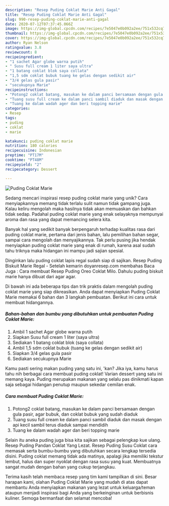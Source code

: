 ```yaml
---
description: "Resep Puding Coklat Marie Anti Gagal"
title: "Resep Puding Coklat Marie Anti Gagal"
slug: 990-resep-puding-coklat-marie-anti-gagal
date: 2020-07-12T07:37:45.066Z
image: https://img-global.cpcdn.com/recipes/7e5047e0b092a2ee/751x532cq70/puding-coklat-marie-foto-resep-utama.jpg
thumbnail: https://img-global.cpcdn.com/recipes/7e5047e0b092a2ee/751x532cq70/puding-coklat-marie-foto-resep-utama.jpg
cover: https://img-global.cpcdn.com/recipes/7e5047e0b092a2ee/751x532cq70/puding-coklat-marie-foto-resep-utama.jpg
author: Ryan Nelson
ratingvalue: 3.8
reviewcount: 8
recipeingredient:
- "1 sachet Agar globe warna putih"
- " Susu full cream 1 liter saya ultra"
- "1 batang coklat blok saya collata"
- "1,5 sdm coklat bubuk tuang ke gelas dengan sedikit air"
- "3/4 gelas gula pasir"
- "secukupnya Marie"
recipeinstructions:
- "Potong2 coklat batang, masukan ke dalam panci bersamaan dengan gula pasir, agar bubuk, dan coklat bubuk yang sudah diaduk"
- "Tuang susu full cream ke dalam panci sambil diaduk dan masak dengan api kecil sambil terus diaduk sampai mendidih"
- "Tuang ke dalam wadah ager dan beri topping marie"
categories:
- Resep
tags:
- puding
- coklat
- marie

katakunci: puding coklat marie 
nutrition: 180 calories
recipecuisine: Indonesian
preptime: "PT17M"
cooktime: "PT48M"
recipeyield: "2"
recipecategory: Dessert

---
```



![Puding Coklat Marie](https://img-global.cpcdn.com/recipes/7e5047e0b092a2ee/751x532cq70/puding-coklat-marie-foto-resep-utama.jpg)

Sedang mencari inspirasi resep puding coklat marie yang unik? Cara menyiapkannya memang tidak terlalu sulit namun tidak gampang juga. Kalau keliru mengolah maka hasilnya tidak akan memuaskan dan bahkan tidak sedap. Padahal puding coklat marie yang enak selayaknya mempunyai aroma dan rasa yang dapat memancing selera kita.

Banyak hal yang sedikit banyak berpengaruh terhadap kualitas rasa dari puding coklat marie, pertama dari jenis bahan, lalu pemilihan bahan segar, sampai cara mengolah dan menyajikannya. Tak perlu pusing jika hendak menyiapkan puding coklat marie yang enak di rumah, karena asal sudah tahu triknya maka hidangan ini mampu jadi sajian spesial.

Dinginkan lalu puding coklat lapis regal sudah siap di sajikan. Resep Puding Biskuit Marie Regal - Setelah kemarin doyanresep.com membahas Baca Juga : Cara membuat Resep Puding Oreo Coklat Milo. Dahulu puding biskuit marie hanya dibuat dari agar agar.


Di bawah ini ada beberapa tips dan trik praktis dalam mengolah puding coklat marie yang siap dikreasikan. Anda dapat menyiapkan Puding Coklat Marie memakai 6 bahan dan 3 langkah pembuatan. Berikut ini cara untuk membuat hidangannya.

<!--inarticleads1-->

##### Bahan-bahan dan bumbu yang dibutuhkan untuk pembuatan Puding Coklat Marie:

1. Ambil 1 sachet Agar globe warna putih
1. Siapkan  Susu full cream 1 liter (saya ultra)
1. Sediakan 1 batang coklat blok (saya collata)
1. Ambil 1,5 sdm coklat bubuk (tuang ke gelas dengan sedikit air)
1. Siapkan 3/4 gelas gula pasir
1. Sediakan secukupnya Marie


Kamu pasti sering makan puding yang satu ini, &#39;kan? Jika iya, kamu harus tahu nih berbagai cara membuat puding coklat! Varian dessert yang satu ini memang kaya. Puding merupakan makanan yang selalu pas dinikmati kapan saja sebagai hidangan penutup maupun sekedar cemilan enak. 

<!--inarticleads2-->

##### Cara membuat Puding Coklat Marie:

1. Potong2 coklat batang, masukan ke dalam panci bersamaan dengan gula pasir, agar bubuk, dan coklat bubuk yang sudah diaduk
1. Tuang susu full cream ke dalam panci sambil diaduk dan masak dengan api kecil sambil terus diaduk sampai mendidih
1. Tuang ke dalam wadah ager dan beri topping marie


Selain itu aneka puding juga bisa kita sajikan sebagai pelengkap kue ulang. Resep Puding Pandan Coklat Yang Lezat. Resep Puding Susu Coklat cara memasak serta bumbu-bumbu yang dibutuhkan secara lengkap tersedia disini. Puding coklat memang tidak ada matinya, apalagi jika memiliki tekstur lembut, halus dan super nyoklat dengan rasa susu yang kuat. Membuatnya sangat mudah dengan bahan yang cukup terjangkau. 

Terima kasih telah membaca resep yang tim kami tampilkan di sini. Besar harapan kami, olahan Puding Coklat Marie yang mudah di atas dapat membantu Anda menyiapkan makanan yang lezat untuk keluarga/teman ataupun menjadi inspirasi bagi Anda yang berkeinginan untuk berbisnis kuliner. Semoga bermanfaat dan selamat mencoba!
